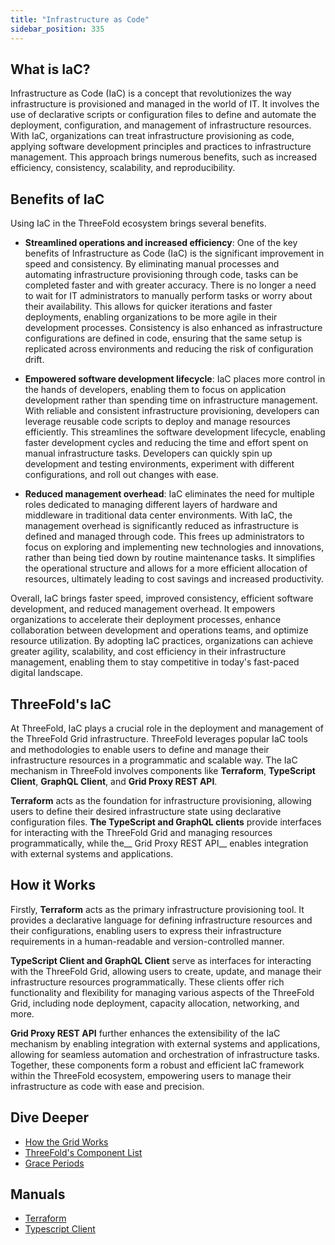 ```yaml
---
title: "Infrastructure as Code"
sidebar_position: 335
---
```






## What is IaC?
Infrastructure as Code (IaC) is a concept that revolutionizes the way infrastructure is provisioned and managed in the world of IT. It involves the use of declarative scripts or configuration files to define and automate the deployment, configuration, and management of infrastructure resources. With IaC, organizations can treat infrastructure provisioning as code, applying software development principles and practices to infrastructure management. This approach brings numerous benefits, such as increased efficiency, consistency, scalability, and reproducibility.

## Benefits of IaC
Using IaC in the ThreeFold ecosystem brings several benefits. 

- __Streamlined operations and increased efficiency__: One of the key benefits of Infrastructure as Code (IaC) is the significant improvement in speed and consistency. By eliminating manual processes and automating infrastructure provisioning through code, tasks can be completed faster and with greater accuracy. There is no longer a need to wait for IT administrators to manually perform tasks or worry about their availability. This allows for quicker iterations and faster deployments, enabling organizations to be more agile in their development processes. Consistency is also enhanced as infrastructure configurations are defined in code, ensuring that the same setup is replicated across environments and reducing the risk of configuration drift.

- __Empowered software development lifecycle__: IaC places more control in the hands of developers, enabling them to focus on application development rather than spending time on infrastructure management. With reliable and consistent infrastructure provisioning, developers can leverage reusable code scripts to deploy and manage resources efficiently. This streamlines the software development lifecycle, enabling faster development cycles and reducing the time and effort spent on manual infrastructure tasks. Developers can quickly spin up development and testing environments, experiment with different configurations, and roll out changes with ease.

- __Reduced management overhead__: IaC eliminates the need for multiple roles dedicated to managing different layers of hardware and middleware in traditional data center environments. With IaC, the management overhead is significantly reduced as infrastructure is defined and managed through code. This frees up administrators to focus on exploring and implementing new technologies and innovations, rather than being tied down by routine maintenance tasks. It simplifies the operational structure and allows for a more efficient allocation of resources, ultimately leading to cost savings and increased productivity.

Overall, IaC brings faster speed, improved consistency, efficient software development, and reduced management overhead. It empowers organizations to accelerate their deployment processes, enhance collaboration between development and operations teams, and optimize resource utilization. By adopting IaC practices, organizations can achieve greater agility, scalability, and cost efficiency in their infrastructure management, enabling them to stay competitive in today's fast-paced digital landscape.

## ThreeFold's IaC
At ThreeFold, IaC plays a crucial role in the deployment and management of the ThreeFold Grid infrastructure. ThreeFold leverages popular IaC tools and methodologies to enable users to define and manage their infrastructure resources in a programmatic and scalable way. The IaC mechanism in ThreeFold involves components like __Terraform__, __TypeScript Client__, __GraphQL Client__, and __Grid Proxy REST API__. 

__Terraform__ acts as the foundation for infrastructure provisioning, allowing users to define their desired infrastructure state using declarative configuration files. __The TypeScript and GraphQL clients__ provide interfaces for interacting with the ThreeFold Grid and managing resources programmatically, while the__ Grid Proxy REST API__ enables integration with external systems and applications.

## How it Works
Firstly, __Terraform__ acts as the primary infrastructure provisioning tool. It provides a declarative language for defining infrastructure resources and their configurations, enabling users to express their infrastructure requirements in a human-readable and version-controlled manner. 

__TypeScript Client and GraphQL Client__ serve as interfaces for interacting with the ThreeFold Grid, allowing users to create, update, and manage their infrastructure resources programmatically. These clients offer rich functionality and flexibility for managing various aspects of the ThreeFold Grid, including node deployment, capacity allocation, networking, and more. 

__Grid Proxy REST API__ further enhances the extensibility of the IaC mechanism by enabling integration with external systems and applications, allowing for seamless automation and orchestration of infrastructure tasks. Together, these components form a robust and efficient IaC framework within the ThreeFold ecosystem, empowering users to manage their infrastructure as code with ease and precision.

## Dive Deeper
- [How the Grid Works](../grid3_howitworks)
- [ThreeFold's Component List](./grid3_components)
- [Grace Periods](./contract_grace_period)

## Manuals
- [Terraform](../../../documentation/system_administrators/terraform_toc/terraform_toc.md)
- [Typescript Client](../../../documentation/developers/grid3_javascript/grid3_javascript.md) 